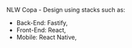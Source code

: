 NLW Copa - Design using stacks such as:
  - Back-End: Fastify,
  - Front-End: React,
  - Mobile: React Native,
